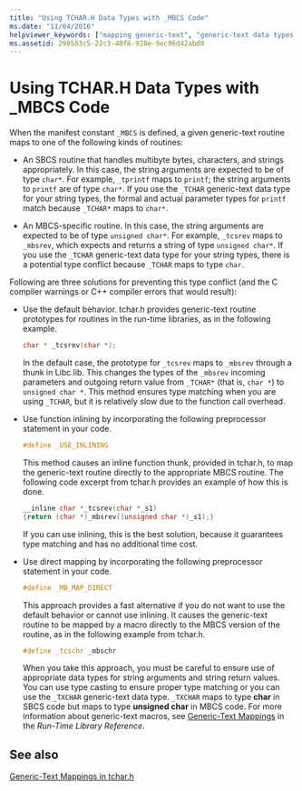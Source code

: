 ```yaml
---
title: "Using TCHAR.H Data Types with _MBCS Code"
ms.date: "11/04/2016"
helpviewer_keywords: ["mapping generic-text", "generic-text data types [C++]", "generic-text mappings [C++]", "MBCS [C++], generic-text mappings", "TCHAR.H data types, mapping", "mappings [C++], TCHAR.H"]
ms.assetid: 298583c5-22c3-40f6-920e-9ec96d42abd8
---
```

# Using TCHAR.H Data Types with _MBCS Code

When the manifest constant `_MBCS` is defined, a given generic-text routine maps to one of the following kinds of routines:

- An SBCS routine that handles multibyte bytes, characters, and strings appropriately. In this case, the string arguments are expected to be of type `char*`. For example, `_tprintf` maps to `printf`; the string arguments to `printf` are of type `char*`. If you use the `_TCHAR` generic-text data type for your string types, the formal and actual parameter types for `printf` match because `_TCHAR*` maps to `char*`.

- An MBCS-specific routine. In this case, the string arguments are expected to be of type `unsigned char*`. For example, `_tcsrev` maps to `_mbsrev`, which expects and returns a string of type `unsigned char*`. If you use the `_TCHAR` generic-text data type for your string types, there is a potential type conflict because `_TCHAR` maps to type `char`.

Following are three solutions for preventing this type conflict (and the C compiler warnings or C++ compiler errors that would result):

- Use the default behavior. tchar.h provides generic-text routine prototypes for routines in the run-time libraries, as in the following example.

    ```cpp
    char * _tcsrev(char *);
    ```

   In the default case, the prototype for `_tcsrev` maps to `_mbsrev` through a thunk in Libc.lib. This changes the types of the `_mbsrev` incoming parameters and outgoing return value from `_TCHAR*` (that is, `char *`) to `unsigned char *`. This method ensures type matching when you are using `_TCHAR`, but it is relatively slow due to the function call overhead.

- Use function inlining by incorporating the following preprocessor statement in your code.

    ```cpp
    #define _USE_INLINING
    ```

   This method causes an inline function thunk, provided in tchar.h, to map the generic-text routine directly to the appropriate MBCS routine. The following code excerpt from tchar.h provides an example of how this is done.

    ```cpp
    __inline char *_tcsrev(char *_s1)
    {return (char *)_mbsrev((unsigned char *)_s1);}
    ```

   If you can use inlining, this is the best solution, because it guarantees type matching and has no additional time cost.

- Use direct mapping by incorporating the following preprocessor statement in your code.

    ```cpp
    #define _MB_MAP_DIRECT
    ```

   This approach provides a fast alternative if you do not want to use the default behavior or cannot use inlining. It causes the generic-text routine to be mapped by a macro directly to the MBCS version of the routine, as in the following example from tchar.h.

    ```cpp
    #define _tcschr _mbschr
    ```

   When you take this approach, you must be careful to ensure use of appropriate data types for string arguments and string return values. You can use type casting to ensure proper type matching or you can use the `_TXCHAR` generic-text data type. `_TXCHAR` maps to type **char** in SBCS code but maps to type **unsigned char** in MBCS code. For more information about generic-text macros, see [Generic-Text Mappings](../c-runtime-library/generic-text-mappings.md) in the *Run-Time Library Reference*.

## See also

[Generic-Text Mappings in tchar.h](../text/generic-text-mappings-in-tchar-h.md)
